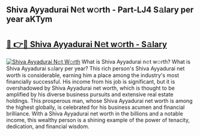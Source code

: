 ## Shiva Ayyadurai N𝚎t w𝚘rth - Part-LJ4 S𝚊lary per year aKTym

# <h2><a href="http://gc597xf.nevu.top/?p=Shiva+Ayyadurai">🔗 👉🔴 Shiva Ayyadurai N𝚎t w𝚘rth - S𝚊lary</a></h2>

[![Shiva Ayyadurai N𝚎t W𝚘rth](https://i.imgur.com/Oavwk0R.jpeg)](http://gc597xf.nevu.top/?p=Shiva+Ayyadurai)
What is Shiva Ayyadurai n𝚎t w𝚘rth? What is Shiva Ayyadurai s𝚊lary per year?
This rich person's Shiva Ayyadurai net worth is considerable, earning him a place among the industry's most financially successful. His income from his job is significant, but it is overshadowed by Shiva Ayyadurai net worth, which is thought to be amplified by his diverse business pursuits and extensive real estate holdings. This prosperous man, whose Shiva Ayyadurai net worth is among the highest globally, is celebrated for his business acumen and financial brilliance. With a Shiva Ayyadurai net worth in the billions and a notable income, this wealthy person is a shining example of the power of tenacity, dedication, and financial wisdom.
